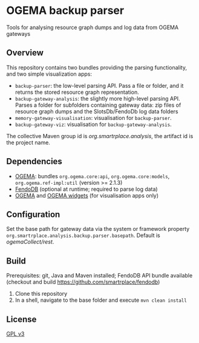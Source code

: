 # OGEMA backup parser
Tools for analysing resource graph dumps and log data from OGEMA gateways

## Overview
This repository contains two bundles providing the parsing functionality, and two simple visualization apps:
* `backup-parser`: the low-level parsing API. Pass a file or folder, and it returns the stored resource graph representation.
* `backup-gateway-analysis`: the slightly more high-level parsing API. Parses a folder for subfolders containing gateway data: zip files of resource graph dumps and the SlotsDb/FendoDb log data folders
* `memory-gateway-visualisation`: visualisation for `backup-parser`. 
* `backup-gateway-viz`: visualisation for `backup-gateway-analysis`.

The collective Maven group id is *org.smartrplace.analysis*, the artifact id is the project name.

## Dependencies
* [OGEMA](https://github.com/ogema/ogema): bundles `org.ogema.core:api`, `org.ogema.core:models`, `org.ogema.ref-impl:util` (version >= 2.1.3)
* [FendoDB](https://github.com/smartrplace/fendodb) (optional at runtime; required to parse log data)
* [OGEMA](https://github.com/ogema/ogema) and [OGEMA widgets](https://github.com/ogema/ogema-widgets) (for visualisation apps only)

## Configuration
Set the base path for gateway data via the system or framework property `org.smartrplace.analysis.backup.parser.basepath`. Default is *ogemaCollect/rest*. 

## Build
Prerequisites: git, Java and Maven installed; FendoDB API bundle available (checkout and build https://github.com/smartrplace/fendodb)

1. Clone this repository
2. In a shell, navigate to the base folder and execute `mvn clean install` 

## License
[GPL v3](https://www.gnu.org/licenses/gpl-3.0.en.html)